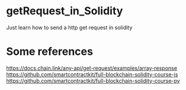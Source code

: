 # getRequest_in_Solidity
Just learn how to send a http get request in solidity

# Some references
https://docs.chain.link/any-api/get-request/examples/array-response
https://github.com/smartcontractkit/full-blockchain-solidity-course-js
https://github.com/smartcontractkit/full-blockchain-solidity-course-py
